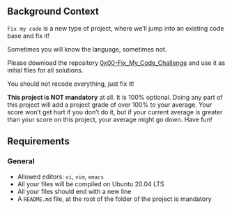 <div class="panel-body">
    <h2>Background Context</h2>

<p><code>Fix my code</code> is a new type of project, where we’ll jump into an existing code base and fix it!</p>

<p>Sometimes you will know the language, sometimes not.</p>

<p>Please download the repository <a href="/rltoken/GLYjW57NUS-s-JEsfjuNFA" title="0x00-Fix_My_Code_Challenge" target="_blank">0x00-Fix_My_Code_Challenge</a> and use it as initial files for all solutions.</p>

<p>You should not recode everything, just fix it!</p>

<p><strong>This project is NOT mandatory</strong> at all. It is 100% optional. Doing any part of this project will add a project grade of over 100% to your average. Your score won’t get hurt if you don’t do it, but if your current average is greater than your score on this project, your average might go down. Have fun!</p>

<h2>Requirements</h2>

<h3>General</h3>

<ul>
<li>Allowed editors: <code>vi</code>, <code>vim</code>, <code>emacs</code></li>
<li>All your files will be compiled on Ubuntu 20.04 LTS</li>
<li>All your files should end with a new line</li>
<li>A <code>README.md</code> file, at the root of the folder of the project is mandatory</li>
</ul>

  </div>
